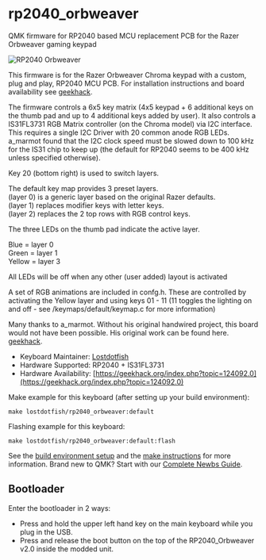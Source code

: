 # rp2040_orbweaver
QMK firmware for RP2040 based MCU replacement PCB for the Razer Orbweaver gaming keypad

![RP2040 Orbweaver](https://i.imgur.com/GCPRUbs.png)


This firmware is for the Razer Orbweaver Chroma keypad with a custom, plug and play, RP2040 MCU PCB. For installation instructions and board availability see [geekhack](https://geekhack.org/index.php?topic=124092.0).

The firmware controls a 6x5 key matrix (4x5 keypad + 6 additional keys on the thumb pad and up to 4 additional keys added by user). It also controls a IS31FL3731 RGB Matrix controller (on the Chroma model) via I2C interface. This requires a single I2C Driver with 20 common anode RGB LEDs. a_marmot found that the I2C clock speed must be slowed down to 100 kHz for the IS31 chip to keep up (the default for RP2040 seems to be 400 kHz unless specified otherwise).

Key 20 (bottom right) is used to switch layers.  

The default key map provides 3 preset layers.  
(layer 0) is a generic layer based on the original Razer defaults.  
(layer 1) replaces modifier keys with letter keys.   
(layer 2) replaces the 2 top rows with RGB control keys.  

The three LEDs on the thumb pad indicate the active layer. 

Blue = layer 0  
Green = layer 1  
Yellow = layer 3  

All LEDs will be off when any other (user added) layout is activated

A set of RGB animations are included in confg.h.  These are controlled by activating the Yellow layer and using keys 01 - 11 (11 toggles the lighting on and off - see /keymaps/default/keymap.c for more information)

Many thanks to a_marmot. Without his original handwired project, this board would not have been possible. His original work can be found here. [geekhack](https://geekhack.org/index.php?topic=119396.0).

* Keyboard Maintainer: [Lostdotfish](https://github.com/Lostdotfish)
* Hardware Supported: RP2040 + IS31FL3731
* Hardware Availability: [https://geekhack.org/index.php?topic=124092.0](https://geekhack.org/index.php?topic=124092.0)

Make example for this keyboard (after setting up your build environment):

    make lostdotfish/rp2040_orbweaver:default

Flashing example for this keyboard:

    make lostdotfish/rp2040_orbweaver:default:flash
    

See the [build environment setup](https://docs.qmk.fm/#/getting_started_build_tools) and the [make instructions](https://docs.qmk.fm/#/getting_started_make_guide) for more information. Brand new to QMK? Start with our [Complete Newbs Guide](https://docs.qmk.fm/#/newbs).

## Bootloader

Enter the bootloader in 2 ways:

* Press and hold the upper left hand key on the main keyboard while you plug in the USB.
* Press and release the boot button on the top of the RP2040_Orbweaver v2.0 inside the modded unit. 
